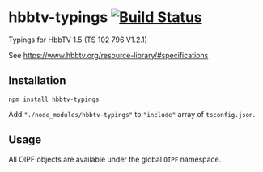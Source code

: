# hbbtv-typings [![Build Status](https://api.travis-ci.org/philippsimon/hbbtv-typings.svg?branch=HbbTV/1.2.1)](http://travis-ci.org/philippsimon/hbbtv-typings)

Typings for HbbTV 1.5 (TS 102 796 V1.2.1)

See https://www.hbbtv.org/resource-library/#specifications

## Installation

```
npm install hbbtv-typings
```

Add `"./node_modules/hbbtv-typings"` to `"include"` array of `tsconfig.json`.

## Usage

All OIPF objects are available under the global `OIPF` namespace.
